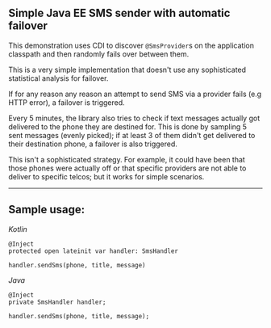 Simple Java EE SMS sender with automatic failover
------------
This demonstration uses CDI to discover 
`@SmsProvider`s on the application classpath and then randomly fails over between them. 

This is a very simple implementation that doesn't use any sophisticated statistical analysis for failover.

If for any reason any reason an attempt to send SMS via a provider fails (e.g HTTP error), a failover is triggered.

Every 5 minutes, the library also tries to check if text messages actually got delivered to the phone they are destined for.
This is done by sampling 5 sent messages (evenly picked); if at least 3 of them didn't get delivered to their destination phone, a failover is also triggered.

This isn't a sophisticated strategy. For example, it could have been that those phones were actually off or that specific
providers are not able to deliver to specific telcos; but it works for simple scenarios.

----

Sample usage:
---

*Kotlin*
```
@Inject 
protected open lateinit var handler: SmsHandler

handler.sendSms(phone, title, message)
```

*Java*
```
@Inject
private SmsHandler handler;

handler.sendSms(phone, title, message);
```
